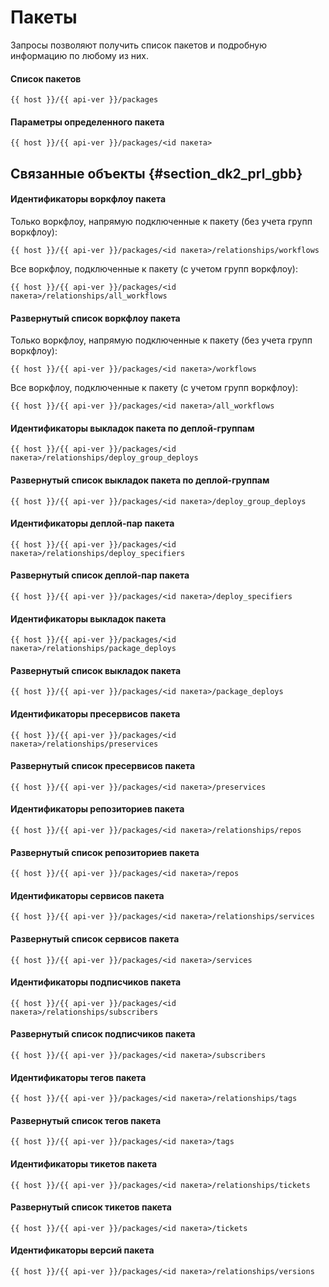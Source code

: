 # Пакеты

Запросы позволяют получить список пакетов и подробную информацию по любому из них.

#### Список пакетов

```
{{ host }}/{{ api-ver }}/packages
```

#### Параметры определенного пакета

```
{{ host }}/{{ api-ver }}/packages/<id пакета>
```

## Связанные объекты {#section_dk2_prl_gbb}

#### Идентификаторы воркфлоу пакета

Только воркфлоу, напрямую подключенные к пакету (без учета групп воркфлоу):

```
{{ host }}/{{ api-ver }}/packages/<id пакета>/relationships/workflows
```

Все воркфлоу, подключенные к пакету (с учетом групп воркфлоу):

```
{{ host }}/{{ api-ver }}/packages/<id пакета>/relationships/all_workflows
```

#### Развернутый список воркфлоу пакета

Только воркфлоу, напрямую подключенные к пакету (без учета групп воркфлоу):

```
{{ host }}/{{ api-ver }}/packages/<id пакета>/workflows
```

Все воркфлоу, подключенные к пакету (с учетом групп воркфлоу):

```
{{ host }}/{{ api-ver }}/packages/<id пакета>/all_workflows
```

#### Идентификаторы выкладок пакета по деплой-группам

```
{{ host }}/{{ api-ver }}/packages/<id пакета>/relationships/deploy_group_deploys
```

#### Развернутый список выкладок пакета по деплой-группам

```
{{ host }}/{{ api-ver }}/packages/<id пакета>/deploy_group_deploys
```

#### Идентификаторы деплой-пар пакета

```
{{ host }}/{{ api-ver }}/packages/<id пакета>/relationships/deploy_specifiers
```

#### Развернутый список деплой-пар пакета

```
{{ host }}/{{ api-ver }}/packages/<id пакета>/deploy_specifiers
```

#### Идентификаторы выкладок пакета

```
{{ host }}/{{ api-ver }}/packages/<id пакета>/relationships/package_deploys
```

#### Развернутый список выкладок пакета

```
{{ host }}/{{ api-ver }}/packages/<id пакета>/package_deploys
```

#### Идентификаторы пресервисов пакета

```
{{ host }}/{{ api-ver }}/packages/<id пакета>/relationships/preservices
```

#### Развернутый список пресервисов пакета

```
{{ host }}/{{ api-ver }}/packages/<id пакета>/preservices
```

#### Идентификаторы репозиториев пакета

```
{{ host }}/{{ api-ver }}/packages/<id пакета>/relationships/repos
```

#### Развернутый список репозиториев пакета

```
{{ host }}/{{ api-ver }}/packages/<id пакета>/repos
```

#### Идентификаторы сервисов пакета

```
{{ host }}/{{ api-ver }}/packages/<id пакета>/relationships/services
```

#### Развернутый список сервисов пакета

```
{{ host }}/{{ api-ver }}/packages/<id пакета>/services
```

#### Идентификаторы подписчиков пакета

```
{{ host }}/{{ api-ver }}/packages/<id пакета>/relationships/subscribers
```

#### Развернутый список подписчиков пакета

```
{{ host }}/{{ api-ver }}/packages/<id пакета>/subscribers
```

#### Идентификаторы тегов пакета

```
{{ host }}/{{ api-ver }}/packages/<id пакета>/relationships/tags
```

#### Развернутый список тегов пакета

```
{{ host }}/{{ api-ver }}/packages/<id пакета>/tags
```

#### Идентификаторы тикетов пакета

```
{{ host }}/{{ api-ver }}/packages/<id пакета>/relationships/tickets
```

#### Развернутый список тикетов пакета

```
{{ host }}/{{ api-ver }}/packages/<id пакета>/tickets
```

#### Идентификаторы версий пакета

```
{{ host }}/{{ api-ver }}/packages/<id пакета>/relationships/versions
```

